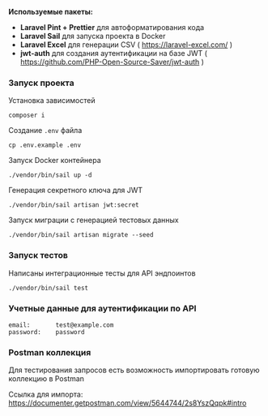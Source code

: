 **Используемые пакеты:**

- **Laravel Pint + Prettier** для автоформатирования кода
- **Laravel Sail** для запуска проекта в Docker
- **Laravel Excel** для генерации CSV ( https://laravel-excel.com/ )
- **jwt-auth** для создания аутентификации на базе JWT ( https://github.com/PHP-Open-Source-Saver/jwt-auth )



### Запуск проекта

Установка зависимостей
```
composer i
```

Создание `.env` файла
```
cp .env.example .env
```

Запуск Docker контейнера
```
./vendor/bin/sail up -d
```

Генерация секретного ключа для JWT
```
./vendor/bin/sail artisan jwt:secret
```

Запуск миграции с генерацией тестовых данных
```
./vendor/bin/sail artisan migrate --seed
```

### Запуск тестов

Написаны интеграционные тесты для API эндпоинтов
```
./vendor/bin/sail test
```

### Учетные данные для аутентификации по API

```
email:       test@example.com
password:    password
```

### Postman коллекция
Для тестирования запросов есть возможность импортировать готовую коллекцию в Postman

Ссылка для импорта:
https://documenter.getpostman.com/view/5644744/2s8YszQqpk#intro
